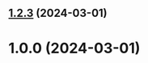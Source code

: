 ## [1.2.3](https://github.com/labdulfazova/git-extended/compare/1.0.0...1.2.3) (2024-03-01)



# 1.0.0 (2024-03-01)



